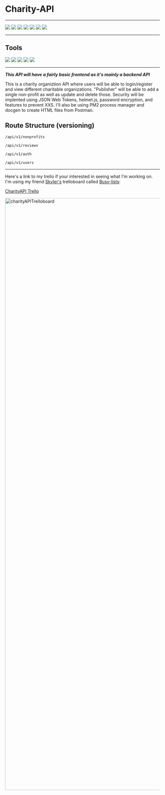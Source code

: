 # Charity-API

-----
![](https://img.shields.io/badge/NPM-v6.14.8-informational?style=flat&logo=<jose>&logoColor=white&color=4dff4d)
![](https://img.shields.io/badge/Node.js-v12.19.0-informational?style=flat&logo=<jose>&logoColor=white&color=4dff4d)
![](https://img.shields.io/badge/Express-v4.17.1-informational?style=flat&logo=<jose>&logoColor=white&color=4dff4d)
![](https://img.shields.io/badge/morgan-v1.10.0-informational?style=flat&logo=<jose>&logoColor=white&color=4dff4d)
![](https://img.shields.io/badge/dotenv-v8.2.0-informational?style=flat&logo=<jose>&logoColor=white&color=4dff4d)
![](https://img.shields.io/badge/MongoDB-v8.2.0-informational?style=flat&logo=<jose>&logoColor=white&color=4dff4d)
![](https://img.shields.io/badge/JSONWebTokens-v8.2.0-informational?style=flat&logo=<jose>&logoColor=white&color=4dff4d)


-----
## Tools
![](https://img.shields.io/badge/Tool-MongoDBCompass-informational?style=flat&logo=<jose>&logoColor=white&color=4d334d)
![](https://img.shields.io/badge/Tool-Postman-informational?style=flat&logo=<jose>&logoColor=white&color=4d334d)
![](https://img.shields.io/badge/Tool-MongoDBGeospatialIndex/GeoJSON-informational?style=flat&logo=<jose>&logoColor=white&color=4d334d)
![](https://img.shields.io/badge/Tool-Nginx-informational?style=flat&logo=<jose>&logoColor=white&color=4d334d)
![](https://img.shields.io/badge/Tool-SSL-informational?style=flat&logo=<jose>&logoColor=white&color=4d334d)

-----

***This API will have a fairly basic frontend as it's mainly a backend API***

This is a charity organiztion API where users will be able to login/register and view different charitable organizations. "Publisher" will be able to add a single non-profit as well as update and delete those. Security will be implented using JSON Web Tokens, helmet.js, password encryption, and features to prevent XXS. I'll also be using PM2 process manager and docgen to create HTML files from Postman. 

## Route Structure (versioning)

````
/api/v1/nonprofits 

/api/v1/reviews

/api/v1/auth

/api/v1/users
````
----
Here's a link to my trello if your interested in seeing what I'm working on. I'm using my friend [Skyler's](https://github.com/sky8the2flies) trelloboard called [Busy-lists](https://busy-lists.herokuapp.com/):

[CharityAPI Trello](https://busy-lists.herokuapp.com/boards/5f95f15dfcd8e6000449b194)


<img width="1929" alt="charityAPITrelloboard" src="https://user-images.githubusercontent.com/50179896/97124127-1e37d300-16ec-11eb-8ea8-2ea769ea2124.png">


